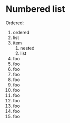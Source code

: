 Numbered list
=============

Ordered:

1.  ordered
1.  list
1.  item
    1.  nested
    1.  list
1.  foo
1.  foo
1.  foo
1.  foo
1.  foo
1.  foo
1.  foo
1.  foo
1.  foo
1.  foo
1.  foo
1.  foo
